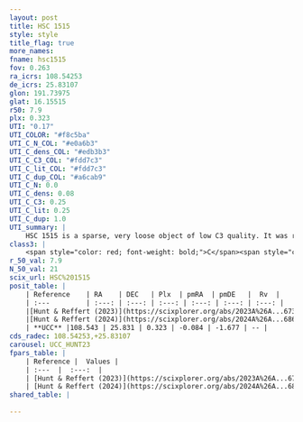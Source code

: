```yaml
---
layout: post
title: HSC 1515
style: style
title_flag: true
more_names: 
fname: hsc1515
fov: 0.263
ra_icrs: 108.54253
de_icrs: 25.83107
glon: 191.73975
glat: 16.15515
r50: 7.9
plx: 0.323
UTI: "0.17"
UTI_COLOR: "#f8c5ba"
UTI_C_N_COL: "#e0a6b3"
UTI_C_dens_COL: "#edb3b3"
UTI_C_C3_COL: "#fdd7c3"
UTI_C_lit_COL: "#fdd7c3"
UTI_C_dup_COL: "#a6cab9"
UTI_C_N: 0.0
UTI_C_dens: 0.08
UTI_C_C3: 0.25
UTI_C_lit: 0.25
UTI_C_dup: 1.0
UTI_summary: |
    HSC 1515 is a sparse, very loose object of low C3 quality. It was recently reported in the literature.<br><br><span style="color: #99180f; font-weight: bold;">Warning: </span>contains less than 25 stars with <i>P>0.5</i> estimated.
class3: |
    <span style="color: red; font-weight: bold;">C</span><span style="color: red; font-weight: bold;">C</span>
r_50_val: 7.9
N_50_val: 21
scix_url: HSC%201515
posit_table: |
    | Reference    | RA    | DEC   | Plx  | pmRA  | pmDE   |  Rv  |
    | :---         | :---: | :---: | :---: | :---: | :---: | :---: |
    |[Hunt & Reffert (2023)](https://scixplorer.org/abs/2023A%26A...673A.114H) | 108.552 | 25.871 | 0.324 | -0.053 | -1.605 | -- |
    |[Hunt & Reffert (2024)](https://scixplorer.org/abs/2024A%26A...686A..42H) | 108.552 | 25.871 | 0.324 | -0.053 | -1.605 | -- |
    | **UCC** |108.543 | 25.831 | 0.323 | -0.084 | -1.677 | -- | 
cds_radec: 108.54253,+25.83107
carousel: UCC_HUNT23
fpars_table: |
    | Reference |  Values |
    | :---  |  :---:  |
    | [Hunt & Reffert (2023)](https://scixplorer.org/abs/2023A%26A...673A.114H) | `AV50=0.647, diffAV50=0.751, MOD50=12.173, logAge50=9.761` |
    | [Hunt & Reffert (2024)](https://scixplorer.org/abs/2024A%26A...686A..42H) | `MassJ=174.181` |
shared_table: |
    
---
```

